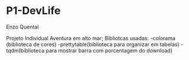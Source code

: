 # P1-DevLife
Enzo Quental

Projeto Individual Aventura em alto mar;
Bibliotcas usadas:
    -colorama (biblioteca de cores)
    -prettytable(biblioteca para organizar em tabelas)
    -tqdm(biblioteca para mostrar barra com porcentagem do download)